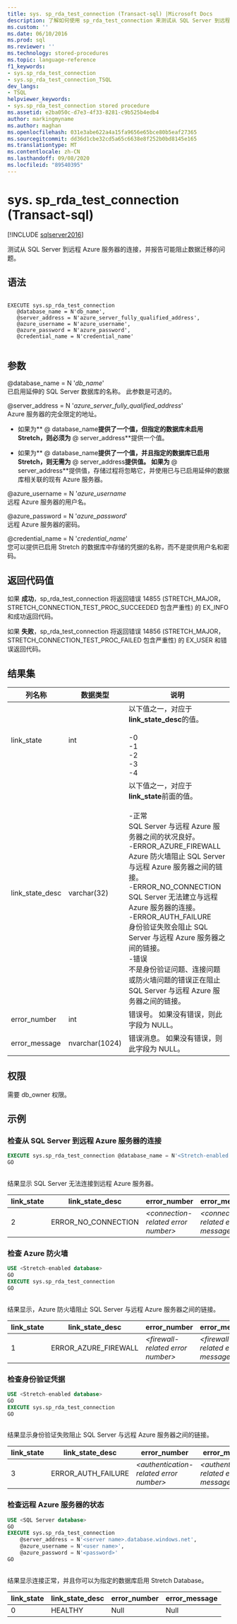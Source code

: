 ```yaml
---
title: sys. sp_rda_test_connection (Transact-sql) |Microsoft Docs
description: 了解如何使用 sp_rda_test_connection 来测试从 SQL Server 到远程 Azure 服务器的连接，并报告可能阻止数据迁移的问题。
ms.custom: ''
ms.date: 06/10/2016
ms.prod: sql
ms.reviewer: ''
ms.technology: stored-procedures
ms.topic: language-reference
f1_keywords:
- sys.sp_rda_test_connection
- sys.sp_rda_test_connection_TSQL
dev_langs:
- TSQL
helpviewer_keywords:
- sys.sp_rda_test_connection stored procedure
ms.assetid: e2ba050c-d7e3-4f33-8281-c9b525b4edb4
author: markingmyname
ms.author: maghan
ms.openlocfilehash: 031e3abe622a4a15fa9656e65bce80b5eaf27365
ms.sourcegitcommit: dd36d1cbe32cd5a65c6638e8f252b0bd8145e165
ms.translationtype: MT
ms.contentlocale: zh-CN
ms.lasthandoff: 09/08/2020
ms.locfileid: "89540395"
---
```

# <a name="syssp_rda_test_connection-transact-sql"></a>sys. sp_rda_test_connection (Transact-sql) 
[!INCLUDE [sqlserver2016](../../includes/applies-to-version/sqlserver2016.md)]

  测试从 SQL Server 到远程 Azure 服务器的连接，并报告可能阻止数据迁移的问题。  
  
## <a name="syntax"></a>语法  
  
```  
  
EXECUTE sys.sp_rda_test_connection  
   @database_name = N'db_name',   
   @server_address = N'azure_server_fully_qualified_address',  
   @azure_username = N'azure_username',   
   @azure_password = N'azure_password',  
   @credential_name = N'credential_name'  
  
```  
  
## <a name="arguments"></a>参数  
 @database_name = N '*db_name*'  
 已启用延伸的 SQL Server 数据库的名称。 此参数是可选的。  
  
 @server_address = N '*azure_server_fully_qualified_address*'  
 Azure 服务器的完全限定的地址。  
  
-   如果为** \@ database_name**提供了一个值，但指定的数据库未启用 Stretch，则必须为** \@ server_address**提供一个值。  
  
-   如果为** \@ database_name**提供了一个值，并且指定的数据库已启用 Stretch，则无需为** \@ server_address**提供值。 如果为** \@ server_address**提供值，存储过程将忽略它，并使用已与已启用延伸的数据库相关联的现有 Azure 服务器。  
  
 @azure_username = N '*azure_username*  
 远程 Azure 服务器的用户名。  
  
 @azure_password = N '*azure_password*'  
 远程 Azure 服务器的密码。  
  
 @credential_name = N '*credential_name*'  
 您可以提供已启用 Stretch 的数据库中存储的凭据的名称，而不是提供用户名和密码。  
  
## <a name="return-code-values"></a>返回代码值  
 如果 **成功**，sp_rda_test_connection 将返回错误 14855 (STRETCH_MAJOR，STRETCH_CONNECTION_TEST_PROC_SUCCEEDED 包含严重性) 的 EX_INFO 和成功返回代码。  
  
 如果 **失败**，sp_rda_test_connection 将返回错误 14856 (STRETCH_MAJOR，STRETCH_CONNECTION_TEST_PROC_FAILED 包含严重性) 的 EX_USER 和错误返回代码。  
  
## <a name="result-sets"></a>结果集  
  
|列名称|数据类型|说明|  
|-----------------|---------------|-----------------|  
|link_state|int|以下值之一，对应于 **link_state_desc**的值。<br /><br /> -0<br />-1<br />-2<br />-3<br />-4|  
|link_state_desc|varchar(32)|以下值之一，对应于 **link_state**前面的值。<br /><br /> -正常<br />     SQL Server 与远程 Azure 服务器之间的状况良好。<br />-ERROR_AZURE_FIREWALL<br />     Azure 防火墙阻止 SQL Server 与远程 Azure 服务器之间的链接。<br />-ERROR_NO_CONNECTION<br />     SQL Server 无法建立与远程 Azure 服务器的连接。<br />-ERROR_AUTH_FAILURE<br />     身份验证失败会阻止 SQL Server 与远程 Azure 服务器之间的链接。<br />-错误<br />     不是身份验证问题、连接问题或防火墙问题的错误正在阻止 SQL Server 与远程 Azure 服务器之间的链接。|  
|error_number|int|错误号。 如果没有错误，则此字段为 NULL。|  
|error_message|nvarchar(1024)|错误消息。 如果没有错误，则此字段为 NULL。|  
  
## <a name="permissions"></a>权限  
 需要 db_owner 权限。  
  
## <a name="examples"></a>示例  
  
### <a name="check-the-connection-from-sql-server-to-the-remote-azure-server"></a>检查从 SQL Server 到远程 Azure 服务器的连接  
  
```sql  
EXECUTE sys.sp_rda_test_connection @database_name = N'<Stretch-enabled database>'  
GO  
  
```  
  
 结果显示 SQL Server 无法连接到远程 Azure 服务器。  
  
|link_state|link_state_desc|error_number|error_message|  
|-----------------|-----------------------|-------------------|--------------------|  
|2|ERROR_NO_CONNECTION|*\<connection-related error number>*|*\<connection-related error message>*|  
  
### <a name="check-the-azure-firewall"></a>检查 Azure 防火墙  
  
```sql  
USE <Stretch-enabled database>  
GO  
EXECUTE sys.sp_rda_test_connection  
GO  
  
```  
  
 结果显示，Azure 防火墙阻止 SQL Server 与远程 Azure 服务器之间的链接。  
  
|link_state|link_state_desc|error_number|error_message|  
|-----------------|-----------------------|-------------------|--------------------|  
|1|ERROR_AZURE_FIREWALL|*\<firewall-related error number>*|*\<firewall-related error message>*|  
  
### <a name="check-authentication-credentials"></a>检查身份验证凭据  
  
```sql  
USE <Stretch-enabled database>  
GO  
EXECUTE sys.sp_rda_test_connection  
GO  
  
```  
  
 结果显示身份验证失败阻止 SQL Server 与远程 Azure 服务器之间的链接。  
  
|link_state|link_state_desc|error_number|error_message|  
|-----------------|-----------------------|-------------------|--------------------|  
|3|ERROR_AUTH_FAILURE|*\<authentication-related error number>*|*\<authentication-related error message>*|  
  
### <a name="check-the-status-of-the-remote-azure-server"></a>检查远程 Azure 服务器的状态  
  
```sql  
USE <SQL Server database>  
GO  
EXECUTE sys.sp_rda_test_connection   
    @server_address = N'<server name>.database.windows.net',   
    @azure_username = N'<user name>',   
    @azure_password = N'<password>'  
GO  
  
```  
  
 结果显示连接正常，并且你可以为指定的数据库启用 Stretch Database。  
  
|link_state|link_state_desc|error_number|error_message|  
|-----------------|-----------------------|-------------------|--------------------|  
|0|HEALTHY|Null|Null|  
  
  
